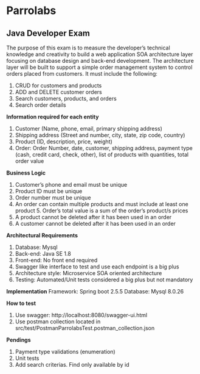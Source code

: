 # Parrolabs
## Java Developer Exam 

The purpose of this exam is to measure the developer’s technical knowledge and creativity to  build a web application SOA architecture layer focusing on database design and back-end  development. 
The architecture layer will be built to support a simple order management system to control  orders placed from customers. It must include the following: 

1. CRUD for customers and products 
2. ADD and DELETE customer orders 
3. Search customers, products, and orders 
4. Search order details 

**Information required for each entity**
1. Customer (Name, phone, email, primary shipping address) 
2. Shipping address (Street and number, city, state, zip code, country) 
3. Product (ID, description, price, weight) 
4. Order: Order Number, date, customer, shipping address, payment type (cash, credit card,  check, other), list of products with quantities, total order value 

**Business Logic**
1. Customer’s phone and email must be unique 
2. Product ID must be unique 
3. Order number must be unique 
4. An order can contain multiple products and must include at least one product 5. Order’s total value is a sum of the order’s product/s prices 
6. A product cannot be deleted after it has been used in an order 
7. A customer cannot be deleted after it has been used in an order 

**Architectural Requirements**
1. Database: Mysql 
2. Back-end: Java SE 1.8 
3. Front-end: No front end required 
4. Swagger like interface to test and use each endpoint is a big plus 
5. Architecture style: Microservice SOA oriented architecture 
6. Testing: Automated/Unit tests considered a big plus but not mandatory

**Implementation**
Framework: Spring boot 2.5.5
Database: Mysql 8.0.26

**How to test**
1) Use swagger: http://localhost:8080/swagger-ui.html
2) Use postman collection located in src/test/PostmanParrolabsTest.postman_collection.json

**Pendings**
1) Payment type validations (enumeration)
2) Unit tests
3) Add search criterias. Find only available by id